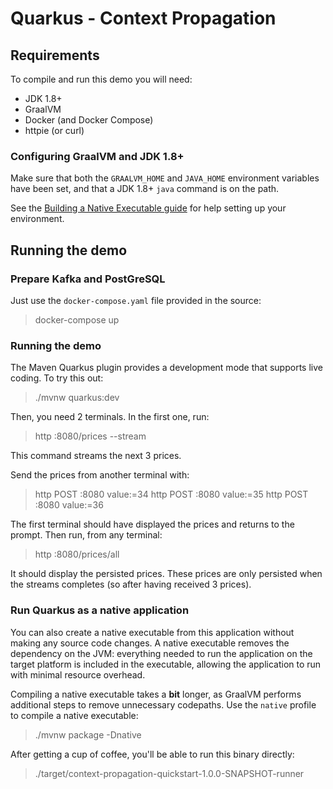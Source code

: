 # Quarkus - Context Propagation

## Requirements

To compile and run this demo you will need:

- JDK 1.8+
- GraalVM
- Docker (and Docker Compose)
- httpie (or curl)

### Configuring GraalVM and JDK 1.8+

Make sure that both the `GRAALVM_HOME` and `JAVA_HOME` environment variables have
been set, and that a JDK 1.8+ `java` command is on the path.

See the [Building a Native Executable guide](https://quarkus.io/guides/building-native-image)
for help setting up your environment.

## Running the demo

### Prepare Kafka and PostGreSQL

Just use the `docker-compose.yaml` file provided in the source:

> docker-compose up


### Running the demo

The Maven Quarkus plugin provides a development mode that supports
live coding. To try this out:

> ./mvnw quarkus:dev

Then, you need 2 terminals.
In the first one, run:

> http :8080/prices --stream

This command streams the next 3 prices.

Send the prices from another terminal with:

> http POST :8080 value:=34
> http POST :8080 value:=35
> http POST :8080 value:=36

The first terminal should have displayed the prices and returns to the prompt.
Then run, from any terminal:

> http :8080/prices/all

It should display the persisted prices. These prices are only persisted when the streams completes (so after having received 3 prices).

### Run Quarkus as a native application

You can also create a native executable from this application without making any
source code changes. A native executable removes the dependency on the JVM:
everything needed to run the application on the target platform is included in
the executable, allowing the application to run with minimal resource overhead.

Compiling a native executable takes a **bit** longer, as GraalVM performs additional
steps to remove unnecessary codepaths. Use the  `native` profile to compile a
native executable:

> ./mvnw package -Dnative

After getting a cup of coffee, you'll be able to run this binary directly:

> ./target/context-propagation-quickstart-1.0.0-SNAPSHOT-runner
